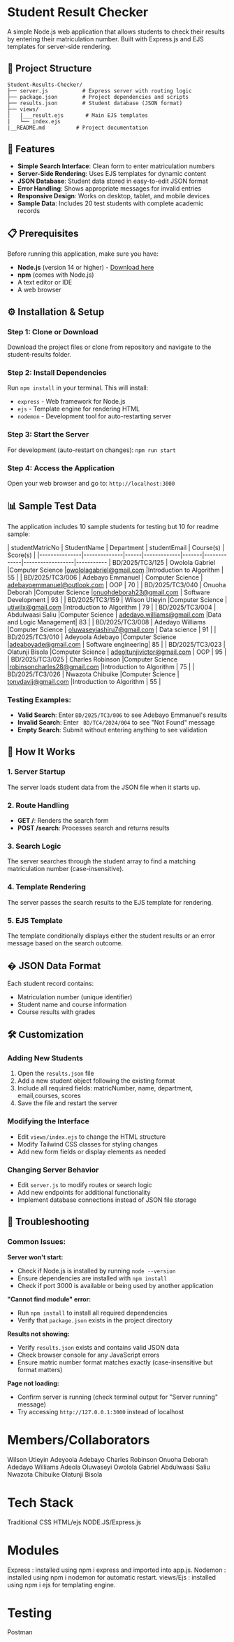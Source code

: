 

# Student Result Checker

A simple Node.js web application that allows students to check their results by entering their matriculation number. Built with Express.js and EJS templates for server-side rendering.

## 📁 Project Structure

```
Student-Results-Checker/
├── server.js           # Express server with routing logic
├── package.json        # Project dependencies and scripts
├── results.json        # Student database (JSON format)
├── views/
│   |___result.ejs       # Main EJS templates
|   └── index.ejs      
|__README.md          # Project documentation
```

## 🚀 Features

- **Simple Search Interface**: Clean form to enter matriculation numbers
- **Server-Side Rendering**: Uses EJS templates for dynamic content
- **JSON Database**: Student data stored in easy-to-edit JSON format
- **Error Handling**: Shows appropriate messages for invalid entries
- **Responsive Design**: Works on desktop, tablet, and mobile devices
- **Sample Data**: Includes 20 test students with complete academic records

## 📋 Prerequisites

Before running this application, make sure you have:

- **Node.js** (version 14 or higher) - [Download here](https://nodejs.org/)
- **npm** (comes with Node.js)
- A text editor or IDE
- A web browser

## ⚙️ Installation & Setup

### Step 1: Clone or Download
Download the project files or clone from repository and navigate to the student-results folder.

### Step 2: Install Dependencies
Run `npm install` in your terminal. This will install:
- `express` - Web framework for Node.js
- `ejs` - Template engine for rendering HTML
- `nodemon` - Development tool for auto-restarting server

### Step 3: Start the Server
For development (auto-restart on changes): `npm run start`
 

### Step 4: Access the Application
Open your web browser and go to: `http://localhost:3000`

## 📊 Sample Test Data

The application includes 10  sample students for testing but 10 for readme sample:

| studentMatricNo |    StudentName |      Department      |  studentEmail   |  Course(s)   |      Score(s) |
|---------------|--------------|------|-------------|-------|-------------|------------------|-----------
|  BD/2025/TC3/125 | Owolola Gabriel |Computer Science |owololagabriel@gmail.com |Introduction to Algorithm | 55 |
|  BD/2025/TC3/006 | Adebayo Emmanuel |  Computer Science | adebayoemmanuel@outlook.com | OOP  | 70 |
|  BD/2025/TC3/040 | Onuoha Deborah |Computer Science |onuohdeborah23@gmail.com | Software Development | 93 |
|  BD/2025/TC3/159 | Wilson Utieyin |Computer Science | utiwilx@gmail.com |Introduction to Algorithm | 79 |
|  BD/2025/TC3/004 | Abdulwaasi Saliu  |Computer Science | adedayo.williams@gmail.com |Data and Logic Management| 83 |
|  BD/2025/TC3/008 | Adedayo Williams |Computer Science | oluwaseyiashiru7@gmail.com | Data science | 91 |
|  BD/2025/TC3/010 | Adeyoola Adebayo |Computer Science |adeaboyade@gmail.com | Software engineering| 85 |
|  BD/2025/TC3/023 | Olatunji Bisola |Computer Science | adeoltunjivictor@gmail.com | OOP | 95 |
|  BD/2025/TC3/025 | Charles Robinson |Computer Science |robinsoncharles28@gmail.com |Introduction to Algorithm | 75 |
|  BD/2025/TC3/026 | Nwazota Chibuike |Computer Science | tonydavjj@gmail.com |Introduction to Algorithm | 55 |

### Testing Examples:
- **Valid Search**: Enter `BD/2025/TC3/006` to see Adebayo Emmanuel's results
- **Invalid Search**: Enter ` BD/TC4/2024/004` to see "Not Found" message
- **Empty Search**: Submit without entering anything to see validation

## 🔧 How It Works

### 1. **Server Startup**
The server loads student data from the JSON file when it starts up.

### 2. **Route Handling**
- **GET /**: Renders the search form
- **POST /search**: Processes search and returns results

### 3. **Search Logic**
The server searches through the student array to find a matching matriculation number (case-insensitive).

### 4. **Template Rendering**
The server passes the search results to the EJS template for rendering.

### 5. **EJS Template**
The template conditionally displays either the student results or an error message based on the search outcome.

## � JSON Data Format

Each student record contains:
- Matriculation number (unique identifier)
- Student name and course information
- Course results with grades

## 🛠️ Customization

### Adding New Students
1. Open the `results.json` file
2. Add a new student object following the existing format
3. Include all required fields: matricNumber, name, department, email,courses, scores
4. Save the file and restart the server

### Modifying the Interface
- Edit `views/index.ejs` to change the HTML structure
- Modify Tailwind CSS classes for styling changes
- Add new form fields or display elements as needed

### Changing Server Behavior
- Edit `server.js` to modify routes or search logic
- Add new endpoints for additional functionality
- Implement database connections instead of JSON file storage

## 🐛 Troubleshooting

### Common Issues:

**Server won't start:**
- Check if Node.js is installed by running `node --version`
- Ensure dependencies are installed with `npm install`
- Check if port 3000 is available or being used by another application

**"Cannot find module" error:**
- Run `npm install` to install all required dependencies
- Verify that `package.json` exists in the project directory

**Results not showing:**
- Verify `results.json` exists and contains valid JSON data
- Check browser console for any JavaScript errors
- Ensure matric number format matches exactly (case-insensitive but format matters)

**Page not loading:**
- Confirm server is running (check terminal output for "Server running" message)
- Try accessing `http://127.0.0.1:3000` instead of localhost



# Members/Collaborators
Wilson Utieyin
Adeyoola Adebayo
Charles Robinson
Onuoha Deborah
Adedayo Williams
Adeola Oluwaseyi
Owolola Gabriel
Abdulwaasi Saliu
Nwazota Chibuike
Olatunji Bisola 

# Tech Stack
Traditional CSS
HTML/ejs
NODE.JS/Express.js

# Modules
Express : installed using npm i express and imported into app.js.
Nodemon : installed using npm i nodemon for automatic restart.
views/Ejs : installed using npm i ejs for templating engine.



# Testing
Postman
